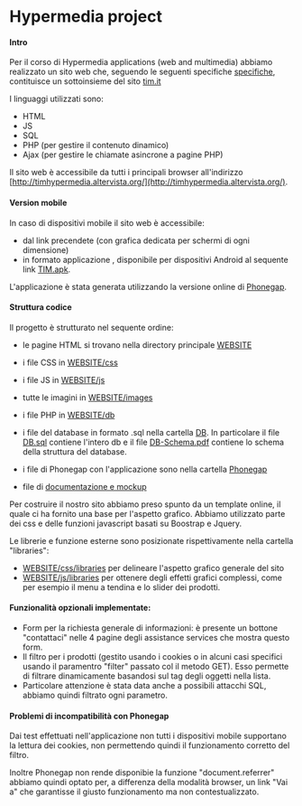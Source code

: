 # Hypermedia project
<h4>Intro</h4>

Per il corso di Hypermedia applications (web and multimedia) abbiamo realizzato un sito web che, seguendo le seguenti specifiche [specifiche](https://github.com/mkcn/hypermedia-project/tree/master/cimbelli-conti-daverio-16-05-2016/Specification_part2.pdf), contituisce un sottoinsieme del sito [tim.it](http://tim.it)

I linguaggi utilizzati sono: 

* HTML 
* JS 
* SQL
* PHP (per gestire il contenuto dinamico)
* Ajax (per  gestire le chiamate asincrone a pagine PHP)

Il sito web è accessibile da tutti i principali browser all'indirizzo [http://timhypermedia.altervista.org/](http://timhypermedia.altervista.org/).

<h4>Version mobile</h4>
In caso di dispositivi mobile il sito web è accessibile:

* dal link precendete (con grafica dedicata per schermi di ogni dimensione) 
* in formato applicazione , disponibile per dispositivi Android al sequente link [TIM.apk](https://github.com/mkcn/hypermedia-project/raw/master/Phonegap/Tim.apk).

L'applicazione è stata generata utilizzando la versione online di [Phonegap](https://build.phonegap.com/apps). 


<h4>Struttura codice</h4>

Il progetto è strutturato nel sequente ordine:

* le pagine HTML si trovano nella directory principale [WEBSITE](https://github.com/mkcn/hypermedia-project/tree/master/WEBSITE)
* i file CSS in [WEBSITE/css](https://github.com/mkcn/hypermedia-project/tree/master/WEBSITE/css)
* i file JS in [WEBSITE/js](https://github.com/mkcn/hypermedia-project/tree/master/WEBSITE/js)
* tutte le imagini in [WEBSITE/images](https://github.com/mkcn/hypermedia-project/tree/master/WEBSITE/images)
* i file PHP in [WEBSITE/db](https://github.com/mkcn/hypermedia-project/tree/master/WEBSITE/db)


* i file del database in formato .sql nella cartella [DB](https://github.com/mkcn/hypermedia-project/tree/master/DB). In particolare il file [DB.sql](https://github.com/mkcn/hypermedia-project/raw/master/DB/DB.sql) contiene l'intero db e il file [DB-Schema.pdf](https://github.com/mkcn/hypermedia-project/raw/master/DB/DB-Schema.pdf) contiene lo schema della struttura del database. 


* i file di Phonegap con l'applicazione sono nella cartella [Phonegap](https://github.com/mkcn/hypermedia-project/tree/master/Phonegap)


* file di [documentazione e mockup](https://github.com/mkcn/hypermedia-project/tree/master/cimbelli-conti-daverio-16-05-2016)

Per costruire il nostro sito abbiamo preso spunto da un template online, il quale ci ha fornito una base per l'aspetto grafico. Abbiamo utilizzato parte dei css e delle funzioni javascript basati su Boostrap e Jquery.

Le librerie e funzione esterne sono posizionate rispettivamente nella cartella "libraries":

* [WEBSITE/css/libraries](https://github.com/mkcn/hypermedia-project/tree/master/WEBSITE/css/libraries)  per delineare l'aspetto grafico generale del sito 
* [WEBSITE/js/libraries](https://github.com/mkcn/hypermedia-project/tree/master/WEBSITE/js/Libraries) per ottenere degli effetti grafici complessi, come per esempio il menu a tendina e lo slider dei prodotti.

<h4>Funzionalità opzionali implementate:</h4>

* Form per la richiesta generale di informazioni: è presente un bottone "contattaci" nelle 4 pagine degli assistance services che mostra questo form.
* Il filtro per i prodotti (gestito usando i cookies o in alcuni casi specifici usando il paramentro "filter" passato col il metodo GET). Esso permette di filtrare dinamicamente basandosi sul tag degli oggetti nella lista.
* Particolare attenzione è stata data anche a possibili attacchi SQL, abbiamo quindi filtrato ogni parametro.



<h4>Problemi di incompatibilità con Phonegap</h4>

Dai test effettuati nell'applicazione non tutti i dispositivi mobile supportano la lettura dei cookies, non permettendo quindi il funzionamento corretto del filtro.

Inoltre Phonegap non rende disponibie la funzione "document.referrer" abbiamo quindi optato per, a differenza della modalità browser, un link "Vai a" che garantisse il giusto funzionamento ma non contestualizzato. 

